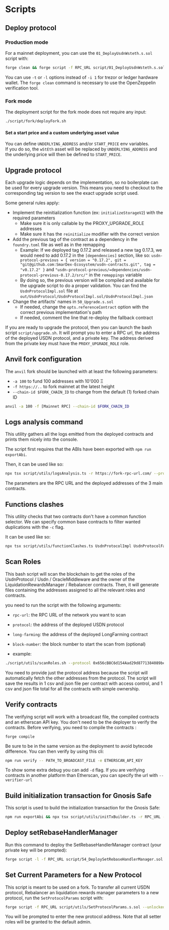 # Scripts

## Deploy protocol

### Production mode

For a mainnet deployment, you can use the `01_DeployUsdnWsteth.s.sol` script with:

```bash
forge clean && forge script -f RPC_URL script/01_DeployUsdnWsteth.s.sol:DeployUsdnWsteth --broadcast -i 1 --batch-size 5
```

You can use `-t` or `-l` options instead of `-i 1` for trezor or ledger hardware wallet. The `forge clean` command is necessary to use the OpenZeppelin verification tool.

### Fork mode

The deployment script for the fork mode does not require any input:

```bash
./script/fork/deployFork.sh
```

#### Set a start price and a custom underlying asset value

You can define `UNDERLYING_ADDRESS` and/or `START_PRICE` env variables.  
If you do so, the `wStEth` asset will be replaced by `UNDERLYING_ADDRESS` and the underlying price will then be defined to `START_PRICE`.

## Upgrade protocol

Each upgrade logic depends on the implementation, so no boilerplate can be used for every upgrade version. This means you need to checkout to the corresponding tag version to see the exact upgrade script used.

Some general rules apply:

- Implement the reinitialization function (ex: `initializeStorageV2`) with the required parameters
  - Make sure it is only callable by the PROXY_UPGRADE_ROLE addresses
  - Make sure it has the `reinitialize` modifier with the correct version
- Add the previous tag of the contract as a dependency in the `foundry.toml` file as well as in the remapping
  - Example: If we deployed tag 0.17.2 and released a new tag 0.17.3, we would need to add 0.17.2 in the `[dependencies]` section,
    like so: `usdn-protocol-previous = { version = "0.17.2", git = "git@github.com:SmarDex-Ecosystem/usdn-contracts.git", tag = "v0.17.2" }`
    and `"usdn-protocol-previous/=dependencies/usdn-protocol-previous-0.17.2/src/"` in the `remappings` variable
  - By doing so, the previous version will be compiled and available for the upgrade script to do a proper validation. You can find the `UsdnProtocolImpl.sol` file at `out/UsdnProtocol/UsdnProtocolImpl.sol/UsdnProtocolImpl.json`
- Change the artifacts' names in `50_Upgrade.s.sol`
  - If needed, change the `opts.referenceContract` option with the correct previous implementation's path
  - If needed, comment the line that re-deploy the fallback contract

If you are ready to upgrade the protocol, then you can launch the bash script `script/upgrade.sh`. It will prompt you to enter a RPC url, the address of the deployed USDN protocol, and a private key. The address derived from the private key must have the `PROXY_UPGRADE_ROLE` role.

## Anvil fork configuration

The `anvil` fork should be launched with at least the following parameters:

- `-a 100` to fund 100 addresses with 10'000 Ξ
- `-f https://..` to fork mainnet at the latest height
- `--chain-id $FORK_CHAIN_ID` to change from the default (1) forked chain ID

```bash
anvil -a 100 -f [Mainnet RPC] --chain-id $FORK_CHAIN_ID
```

## Logs analysis command

This utility gathers all the logs emitted from the deployed contracts and prints them nicely into the console.

The script first requires that the ABIs have been exported with `npm run exportAbi`.

Then, it can be used like so:

```bash
npx tsx script/utils/logsAnalysis.ts -r https://fork-rpc-url.com/ --protocol 0x24EcC5E6EaA700368B8FAC259d3fBD045f695A08 --usdn 0x0D92d35D311E54aB8EEA0394d7E773Fc5144491a --middleware 0x4278C5d322aB92F1D876Dd7Bd9b44d1748b88af2
```

The parameters are the RPC URL and the deployed addresses of the 3 main contracts.

## Functions clashes

This utility checks that two contracts don't have a common function selector.
We can specify common base contracts to filter wanted duplications with the `-c` flag.

It can be used like so:

```bash
npx tsx script/utils/functionClashes.ts UsdnProtocolImpl UsdnProtocolFallback -c AccessControlDefaultAdminRulesUpgradeable PausableUpgradeable
```

## Scan Roles

This bash script will scan the blockchain to get the roles of the UsdnProtocol / Usdn / OracleMiddleware and the owner of the LiquidationRewardsManager / Rebalancer contracts.
Then, it will generate files containing the addresses assigned to all the relevant roles and contracts.

you need to run the script with the following arguments:

- `rpc-url`: the RPC URL of the network you want to scan
- `protocol`: the address of the deployed USDN protocol
- `long-farming`: the address of the deployed LongFarming contract
- `block-number`: the block number to start the scan from (optional)

- example:

```bash
./script/utils/scanRoles.sh --protocol 0x656cB8C6d154Aad29d8771384089be5B5141f01a --rpc-url https://mainnet.gateway.tenderly.co --long-farming 0xF9D36078A248AF249AA57ae1D5D0c1033d6Bbe27
```

You need to provide just the protocol address because the script will automatically fetch the other addresses from the protocol. The script will save the results in 1 csv and json file per contract with access control, and 1 csv and json file total for all the contracts with simple ownership.

## Verify contracts

The verifying script will work with a broadcast file, the compiled contracts and an etherscan API key.
You don't need to be the deployer to verify the contracts.
Before verifying, you need to compile the contracts :

`forge compile`

Be sure to be in the same version as the deployment to avoid bytecode difference.
You can then verify by using this cli:

```bash
npm run verify -- PATH_TO_BROADCAST_FILE -e ETHERSCAN_API_KEY
```

To show some extra debug you can add `-d` flag.
If you are verifying contracts in another platform than Etherscan, you can specify the url with `--verifier-url`

## Build initialization transaction for Gnosis Safe

This script is used to build the initialization transaction for the Gnosis Safe:

```bash
npm run exportAbi && npx tsx script/utils/initTxBuilder.ts -r RPC_URL -t INITIAL_TOTAL_AMOUNT
```

## Deploy setRebaseHandlerManager

Run this command to deploy the SetRebaseHandlerManager contract (your private key will be prompted):

```bash
forge script -l -f RPC_URL script/54_DeploySetRebaseHandlerManager.sol:DeploySetRebaseHandlerManager --broadcast
```

## Set Current Parameters for a New Protocol

This script is meant to be used on a fork. To transfer all current USDN protocol, Rebalancer an liquidation rewards manager parameters to a new protocol, run the `SetProtocolParams` script with:

```bash
forge script -f RPC_URL script/utils/SetProtocolParams.s.sol --unlocked --broadcast
```

You will be prompted to enter the new protocol address. Note that all setter roles will be granted to the default admin.
